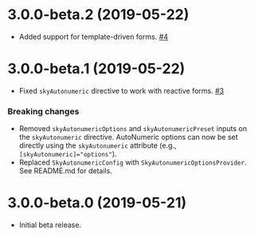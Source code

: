 # 3.0.0-beta.2 (2019-05-22)

- Added support for template-driven forms. [#4](https://github.com/blackbaud/skyux-autonumeric/pull/4)

# 3.0.0-beta.1 (2019-05-22)

- Fixed `skyAutonumeric` directive to work with reactive forms. [#3](https://github.com/blackbaud/skyux-autonumeric/pull/3)

### Breaking changes
- Removed `skyAutonumericOptions` and `skyAutonumericPreset` inputs on the `skyAutonumeric` directive. AutoNumeric options can now be set directly using the `skyAutonumeric` attribute (e.g., `[skyAutonumeric]="options"`).
- Replaced `SkyAutonumericConfig` with `SkyAutonumericOptionsProvider`. See README.md for details.

# 3.0.0-beta.0 (2019-05-21)

- Initial beta release.
